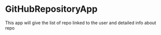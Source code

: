 # GitHubRepositoryApp
This app will give the list of repo linked to the user and detailed info about repo
